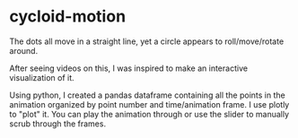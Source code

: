 # cycloid-motion

The dots all move in a straight line, yet a circle appears to roll/move/rotate around.

After seeing videos on this, I was inspired to make an interactive visualization of it.

Using python, I created a pandas dataframe containing all the points in the animation
organized by point number and time/animation frame. I use plotly to "plot" it. You can
play the animation through or use the slider to manually scrub through the frames.
